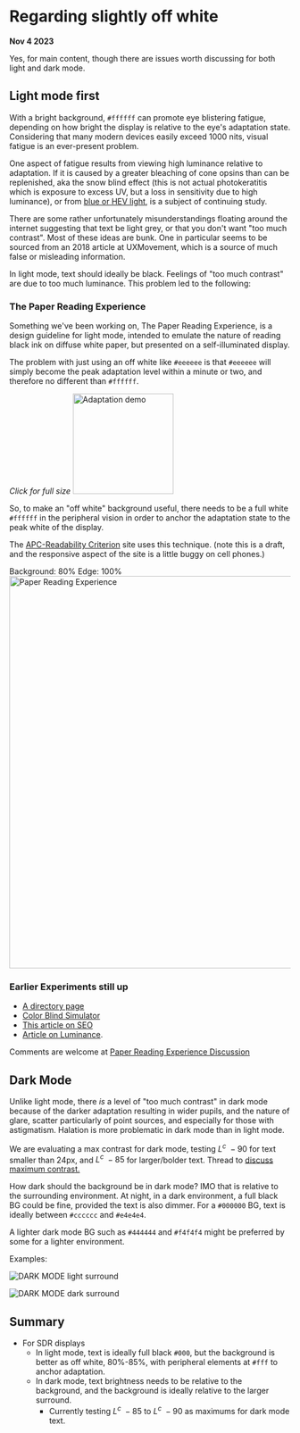 # Regarding slightly off white
**Nov 4 2023**

Yes, for main content, though there are issues worth discussing for both light and dark mode.

## Light mode first

With a bright background, `#ffffff` can promote eye blistering fatigue, depending on how bright the display is relative to the eye's adaptation state. Considering that many modern devices easily exceed 1000 nits, visual fatigue is an ever-present problem.

One aspect of fatigue results from viewing high luminance relative to adaptation. If it is caused by a greater bleaching of cone opsins than can be replenished, aka the snow blind effect (this is not actual photokeratitis which is exposure to excess UV, but a loss in sensitivity due to high luminance), or from [blue or HEV light](https://www.optometrists.org/general-practice-optometry/guide-to-eye-exams/why-are-annual-eye-exams-important/blue-light-and-screens/computer-eye-strain-from-high-energy-light/#:~:text=Our%20eyes%20absorb%20all%20kinds%20of%20light%2C%20including,your%20computer%20can%20also%20contribute%20to%20eye%20strain.), is a subject of continuing study.

There are some rather unfortunately misunderstandings floating around the internet suggesting that text be light grey, or that you don't want "too much contrast". Most of these ideas are bunk. One in particular seems to be sourced from an 2018 article at UXMovement, which is a source of much false or misleading information.

In light mode, text should ideally be black. Feelings of "too much contrast" are due to too much luminance. This problem led to the following:


### The Paper Reading Experience
Something we've been working on, The Paper Reading Experience, is a design guideline for light mode, intended to emulate the nature of reading black ink on diffuse white paper, but presented on a self-illuminated display.

The problem with just using an off white like `#eeeeee` is that `#eeeeee` will simply become the peak adaptation level within a minute or two, and therefore no different than `#ffffff`.

_Click for full size_
<img alt="Adaptation demo" width="180" src="https://github.com/w3c/csswg-drafts/assets/42009457/a7959f07-b504-43a2-b725-159ccae975ea">

So, to make an "off white" background useful, there needs to be a full white `#ffffff` in the peripheral vision in order to anchor the adaptation state to the peak white of the display.

The [APC-Readability Criterion](https://readtech.org/ARC/) site uses this technique. (note this is a draft, and the responsive aspect of the site is a little buggy on cell phones.)

Background: 80%  Edge: 100%     
<img alt="Paper Reading Experience" width="703" src="https://github.com/w3c/csswg-drafts/assets/42009457/92538695-e33d-4ca3-b0d8-9361ceda1149">



### Earlier Experiments still up
- [A directory page](https://www.myndex.com/WEB/Perception)
- [Color Blind Simulator](https://www.myndex.com/CVD/)
- [This article on SEO](https://www.myndex.com/WEB/RedirectsForSEO)
- [Article on Luminance](https://www.myndex.com/WEB/LuminanceContrast).

Comments are welcome at [Paper Reading Experience Discussion](https://github.com/orgs/A11yReadTech/discussions/8)


## Dark Mode

Unlike light mode, there _is_ a level of "too much contrast" in dark mode because of the darker adaptation resulting in wider pupils, and the nature of glare, scatter particularly of point sources, and especially for those with astigmatism. Halation is more problematic in dark mode than in light mode.

We are evaluating a max contrast for dark mode, testing $L^c\ -90$ for text smaller than 24px, and $L^c\ -85$ for larger/bolder text. Thread to [discuss maximum contrast.](https://github.com/Myndex/SAPC-APCA/discussions/106)

How dark should the background be in dark mode? IMO that is relative to the surrounding environment. At night, in a dark environment, a full black BG could be fine, provided the text is also dimmer. For a `#000000` BG, text is ideally between `#cccccc` and `#e4e4e4`.

A lighter dark mode BG such as `#444444` and `#f4f4f4` might be preferred by some for a lighter environment.

Examples:

![DARK MODE light surround](https://github.com/w3c/csswg-drafts/assets/42009457/e544767d-17c6-4ffd-90d9-89846a684178)


![DARK MODE dark surround](https://github.com/w3c/csswg-drafts/assets/42009457/bfc8fd0a-3e84-4ff9-9d21-39885260bf94)


## Summary
- For SDR displays
    - In light mode, text is ideally full black `#000`, but the background is better as off white, 80%-85%, with peripheral elements at `#fff` to anchor adaptation.
    - In dark mode, text brightness needs to be relative to the background, and the background is ideally relative to the larger surround.
        - Currently testing $L^c\ -85$ to $L^c\ -90$ as maximums for dark mode text.


